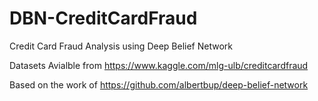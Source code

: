 # DBN-CreditCardFraud
Credit Card Fraud Analysis using Deep Belief Network

Datasets Avialble from https://www.kaggle.com/mlg-ulb/creditcardfraud

Based on the work of https://github.com/albertbup/deep-belief-network

